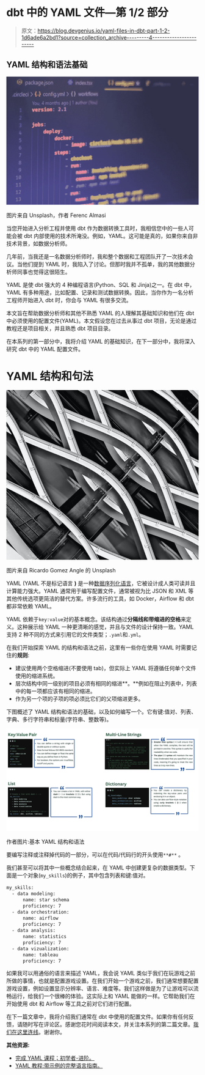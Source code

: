 # dbt 中的 YAML 文件—第 1/2 部分

> 原文：<https://blog.devgenius.io/yaml-files-in-dbt-part-1-2-1d6ade6a2bd1?source=collection_archive---------4----------------------->

## YAML 结构和语法基础

![](img/ed1b9387757b10bea5a0bfc34e58a384.png)

图片来自 Unsplash，作者 Ferenc Almasi

当您开始进入分析工程并使用 dbt 作为数据转换工具时，我相信您中的一些人可能会被 dbt 内部使用的技术所淹没。例如，YAML。这可能是真的，如果你来自非技术背景，如数据分析师。

几年前，当我还是一名数据分析师时，我和整个数据和工程团队开了一次技术会议。当他们提到 YAML 时，我陷入了讨论。但那时我并不孤单，我的其他数据分析师同事也觉得这很陌生。

YAML 是使 dbt 强大的 4 种编程语言(Python、SQL 和 Jinja)之一。在 dbt 中，YAML 有多种用途，比如配置、记录和测试数据转换。因此，当你作为一名分析工程师开始进入 dbt 时，你会与 YAML 有很多交流。

本文旨在帮助数据分析师和其他不熟悉 YAML 的人理解其基础知识和他们在 dbt 中必须使用的配置文件(YAML)。本文假设您在过去从事过 dbt 项目，无论是通过教程还是项目相关，并且熟悉 dbt 项目目录。

在本系列的第一部分中，我将介绍 YAML 的基础知识，在下一部分中，我将深入研究 dbt 中的 YAML 配置文件。

# YAML 结构和句法

![](img/03b29ab4b3116b9ef96ebdfacda2b794.png)

图片来自 Ricardo Gomez Angle 的 Unsplash

YAML (YAML 不是标记语言 **)** 是一种[数据序列化语言](https://en.wikipedia.org/wiki/Serialization)，它被设计成人类可读并且计算能力强大。YAML 通常用于编写配置文件，通常被视为比 JSON 和 XML 等其他传统选项更简洁的替代方案。许多流行的工具，如 Docker，Airflow 和 dbt 都非常依赖 YAML。

YAML 依赖于`key:value`对的基本概念。该结构通过**分隔线和带缩进的空格**来定义。这种展示给 YAML 一种更清晰的感觉，并且与文件的设计保持一致。YAML 支持 2 种不同的方式来引用它的文件类型；`.yaml`和`.yml`。

在我们开始探索 YAML 的结构和语法之前，这里有一些你在使用 YAML 时需要记住的**规则**:

*   建议使用两个空格缩进(不要使用 tab)，但实际上 YAML 将遵循任何单个文件使用的缩进系统。
*   层次结构中同一级别的项目必须有相同的缩进**。**例如在阻止列表中，列表中的每一项都应该有相同的缩进。
*   作为另一个项的子项的项必须比它们的父项缩进更多。

下图概述了 YAML 结构和语法的基础，以及如何编写一个。它有键:值对、列表、字典、多行字符串和标量(字符串、整数等)。

![](img/679caaa72af584850b440ded641591c2.png)

作者图片:基本 YAML 结构和语法

要编写注释或注释掉代码的一部分，可以在代码/代码行的开头使用`**#**` 。

我们甚至可以将其中一些概念结合起来，在 YAML 中创建更复杂的数据类型。下面是一个对象(`my_skills`)的例子，其中包含列表和键:值对。

```
my_skills:
  - data modeling: 
      name: star schema
      proficiency: 7
  - data orchestration:
      name: airflow
      proficiency: 7
  - data analysis:
      name: statistics
      proficiency: 7
  - data vizualization:
      name: tableau
      proficiency: 7
```

如果我可以用通俗的语言来描述 YAML，我会说 YAML 类似于我们在玩游戏之前所做的事情，也就是配置游戏设置。在我们开始一个游戏之前，我们通常想要配置游戏设置，例如设置显示分辨率、语言、难度等。我们这样做是为了让游戏可以流畅运行，给我们一个很棒的体验。这实际上和 YAML 能做的一样。它帮助我们在开始使用 dbt 和 Airflow 等工具之前对它们进行配置。

在下一篇文章中，我将介绍我们通常在 dbt 中使用的配置文件。如果你有任何反馈，请随时写在评论区。感谢您花时间阅读本文，并关注本系列的第二篇文章。[我们在这里连线](https://www.linkedin.com/in/baluramachandra/)。谢谢你。

**其他资源:**

*   [完成 YAML 课程；初学者-进阶。](https://www.youtube.com/watch?v=IA90BTozdow)
*   [YAML 教程:带示例的完整语言指南。](https://spacelift.io/blog/yaml)